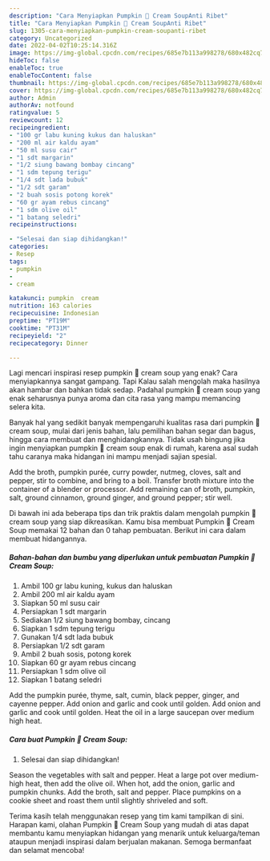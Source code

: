 ```yaml
---
description: "Cara Menyiapkan Pumpkin 🎃 Cream SoupAnti Ribet"
title: "Cara Menyiapkan Pumpkin 🎃 Cream SoupAnti Ribet"
slug: 1305-cara-menyiapkan-pumpkin-cream-soupanti-ribet
category: Uncategorized
date: 2022-04-02T10:25:14.316Z
image: https://img-global.cpcdn.com/recipes/685e7b113a998278/680x482cq70/pumpkin-cream-soup-foto-resep-utama.jpg
hideToc: false
enableToc: true
enableTocContent: false
thumbnail: https://img-global.cpcdn.com/recipes/685e7b113a998278/680x482cq70/pumpkin-cream-soup-foto-resep-utama.jpg
cover: https://img-global.cpcdn.com/recipes/685e7b113a998278/680x482cq70/pumpkin-cream-soup-foto-resep-utama.jpg
author: Admin
authorAv: notfound
ratingvalue: 5
reviewcount: 12
recipeingredient:
- "100 gr labu kuning kukus dan haluskan"
- "200 ml air kaldu ayam"
- "50 ml susu cair"
- "1 sdt margarin"
- "1/2 siung bawang bombay cincang"
- "1 sdm tepung terigu"
- "1/4 sdt lada bubuk"
- "1/2 sdt garam"
- "2 buah sosis potong korek"
- "60 gr ayam rebus cincang"
- "1 sdm olive oil"
- "1 batang seledri"
recipeinstructions:

- "Selesai dan siap dihidangkan!"
categories:
- Resep
tags:
- pumpkin
- 
- cream

katakunci: pumpkin  cream 
nutrition: 163 calories
recipecuisine: Indonesian
preptime: "PT19M"
cooktime: "PT31M"
recipeyield: "2"
recipecategory: Dinner

---
```



Lagi mencari inspirasi resep pumpkin 🎃 cream soup yang enak? Cara menyiapkannya sangat gampang. Tapi Kalau salah mengolah maka hasilnya akan hambar dan bahkan tidak sedap. Padahal pumpkin 🎃 cream soup yang enak seharusnya punya aroma dan cita rasa yang mampu memancing selera kita.


Banyak hal yang sedikit banyak mempengaruhi kualitas rasa dari pumpkin 🎃 cream soup, mulai dari jenis bahan, lalu pemilihan bahan segar dan bagus, hingga cara membuat dan menghidangkannya. Tidak usah bingung jika ingin menyiapkan pumpkin 🎃 cream soup enak di rumah, karena asal sudah tahu caranya maka hidangan ini mampu menjadi sajian spesial.

Add the broth, pumpkin purée, curry powder, nutmeg, cloves, salt and pepper, stir to combine, and bring to a boil. Transfer broth mixture into the container of a blender or processor. Add remaining can of broth, pumpkin, salt, ground cinnamon, ground ginger, and ground pepper; stir well.


Di bawah ini ada beberapa tips dan trik praktis dalam mengolah pumpkin 🎃 cream soup yang siap dikreasikan. Kamu bisa membuat Pumpkin 🎃 Cream Soup memakai 12 bahan dan 0 tahap pembuatan. Berikut ini cara dalam membuat hidangannya.

<!--inarticleads1-->

##### Bahan-bahan dan bumbu yang diperlukan untuk pembuatan Pumpkin 🎃 Cream Soup:

1. Ambil 100 gr labu kuning, kukus dan haluskan
1. Ambil 200 ml air kaldu ayam
1. Siapkan 50 ml susu cair
1. Persiapkan 1 sdt margarin
1. Sediakan 1/2 siung bawang bombay, cincang
1. Siapkan 1 sdm tepung terigu
1. Gunakan 1/4 sdt lada bubuk
1. Persiapkan 1/2 sdt garam
1. Ambil 2 buah sosis, potong korek
1. Siapkan 60 gr ayam rebus cincang
1. Persiapkan 1 sdm olive oil
1. Siapkan 1 batang seledri


Add the pumpkin purée, thyme, salt, cumin, black pepper, ginger, and cayenne pepper. Add onion and garlic and cook until golden. Add onion and garlic and cook until golden. Heat the oil in a large saucepan over medium high heat. 

<!--inarticleads2-->

##### Cara buat Pumpkin 🎃 Cream Soup:


1. Selesai dan siap dihidangkan!

Season the vegetables with salt and pepper. Heat a large pot over medium-high heat, then add the olive oil. When hot, add the onion, garlic and pumpkin chunks. Add the broth, salt and pepper. Place pumpkins on a cookie sheet and roast them until slightly shriveled and soft. 

Terima kasih telah menggunakan resep yang tim kami tampilkan di sini. Harapan kami, olahan Pumpkin 🎃 Cream Soup yang mudah di atas dapat membantu kamu menyiapkan hidangan yang menarik untuk keluarga/teman ataupun menjadi inspirasi dalam berjualan makanan. Semoga bermanfaat dan selamat mencoba!
